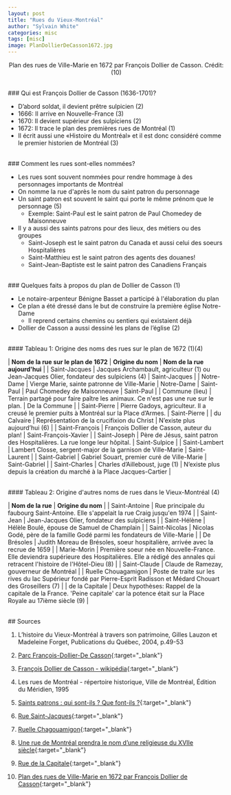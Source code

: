 ```yaml
---
layout: post
title: "Rues du Vieux-Montréal"
author: "Sylvain White"
categories: misc
tags: [misc]
image: PlanDollierDeCasson1672.jpg
---
```

<p style="text-align: center;">Plan des rues de Ville-Marie en 1672 par François Dollier de Casson. Crédit: (10)</p>

<br/>
### Qui est François Dollier de Casson (1636-1701)?

* D’abord soldat, il devient prêtre sulpicien (2)
* 1666: Il arrive en Nouvelle-France (3)
* 1670: Il devient supérieur des sulpiciens (2)
* 1672: Il trace le plan des premières rues de Montréal (1)
* Il écrit aussi une «Histoire du Montréal» et il est donc considéré comme le premier historien de Montréal (3)

<br/>
### Comment les rues sont-elles nommées?

* Les rues sont souvent nommées pour rendre hommage à des personnages importants de Montréal
* On nomme la rue d'après le nom du saint patron du personnage
* Un saint patron est souvent le saint qui porte le même prénom que le personnage (5)
    * Exemple: Saint-Paul est le saint patron de Paul Chomedey de Maisonneuve
* Il y a aussi des saints patrons pour des lieux, des métiers ou des groupes
    * Saint-Joseph est le saint patron du Canada et aussi celui des soeurs Hospitalières
    * Saint-Matthieu est le saint patron des agents des douanes!
    * Saint-Jean-Baptiste est le saint patron des Canadiens Français

<br/>
### Quelques faits à propos du plan de Dollier de Casson (1)

* Le notaire-arpenteur Bénigne Basset a participé à l'élaboration du plan
* Ce plan a été dressé dans le but de construire la première église Notre-Dame
    * Il reprend certains chemins ou sentiers qui existaient déjà
* Dollier de Casson a aussi dessiné les plans de l’église (2)

<br/>
#### Tableau 1: Origine des noms des rues sur le plan de 1672 (1)(4) 

| **Nom de la rue sur le plan de 1672**  | **Origine du nom** | **Nom de la rue aujourd'hui** |
| Saint-Jacques | Jacques Archambault, agriculteur (1) ou Jean-Jacques Olier, fondateur des sulpiciens (4) |  Saint-Jacques |
| Notre-Dame | Vierge Marie, sainte patronne de Ville-Marie | Notre-Dame
| Saint-Paul | Paul Chomedey de Maisonneuve | Saint-Paul |
| Commune (lieu) | Terrain partagé pour faire paître les animaux. Ce n'est pas une rue sur le plan. | De la Commune |
| Saint-Pierre | Pierre Gadoys, agriculteur. Il a creusé le premier puits à Montréal sur la Place d’Armes. | Saint-Pierre |
| du Calvaire | Représentation de la crucifixion du Christ | N’existe plus aujourd’hui (6) |
| Saint-François | François Dollier de Casson, auteur du plan! | Saint-François-Xavier |
| Saint-Joseph | Père de Jésus, saint patron des Hospitalières. La rue longe leur hôpital. | Saint-Sulpice |
| Saint-Lambert | Lambert Closse, sergent-major de la garnison de Ville-Marie | Saint-Laurent |
| Saint-Gabriel | Gabriel Souart, premier curé de Ville-Marie | Saint-Gabriel |
| Saint-Charles | Charles d’Ailleboust, juge (1) | N’existe plus depuis la création du marché à la Place Jacques-Cartier |

<br/>
#### Tableau 2: Origine d'autres noms de rues dans le Vieux-Montréal (4)

| **Nom de la rue** | **Origine du nom** |
| Saint-Antoine | Rue principale du faubourg Saint-Antoine. Elle s'appelait la rue Craig jusqu'en 1974 |
| Saint-Jean | Jean-Jacques Olier, fondateur des sulpiciens |
| Saint-Hélène | Hélèle Boulé, épouse de Samuel de Champlain |
| Saint-Nicolas | Nicolas Godé, père de la famille Godé parmi les fondateurs de Ville-Marie |
| De Brésoles | Judith Moreau de Brésoles, soeur hospitalière, arrivée avec la recrue de 1659 |
| Marie-Morin | Première soeur née en Nouvelle-France. Elle deviendra supérieure des Hospitalières. Elle a rédigé des annales qui retracent l'histoire de l'Hôtel-Dieu (8) |
| Saint-Claude | Claude de Ramezay, gouverneur de Montréal |
| Ruelle Chouagamigon | Poste de traite sur les rives du lac Supérieur fondé par Pierre-Esprit Radisson et Médard Chouart des Groseillers (7) |
| de la Capitale | Deux hypothèses: Rappel de la capitale de la France. 'Peine capitale' car la potence était sur la Place Royale au 17ième siècle (9) |

<br/>
## Sources

1. L’histoire du Vieux-Montréal à travers son patrimoine, Gilles Lauzon et Madeleine Forget, Publications du Québec, 2004, p.49-53

2. [Parc François-Dollier-De Casson](https://www.vieux.montreal.qc.ca/inventaire/fiches/fiche_rue.php?id=7014&sec=b){:target="_blank"}

3. [François Dollier de Casson - wikipédia](https://fr.wikipedia.org/wiki/Fran%C3%A7ois_Dollier_de_Casson){:target="_blank"}

4. Les rues de Montréal - répertoire historique, Ville de Montréal, Édition du Méridien, 1995

5. [Saints patrons : qui sont-ils ? Que font-ils ?](https://hozana.org/saints/saint-patron){:target="_blank"}

6. [Rue Saint-Jacques](https://toponymie.gouv.qc.ca/ct/ToposWeb/Fiche.aspx?no_seq=214783){:target="_blank"}

7. [Ruelle Chagouamigon](https://www.vieux.montreal.qc.ca/inventaire/fiches/fiche_rue.php?id=5&sec=i){:target="_blank"}

8. [Une rue de Montréal prendra le nom d’une religieuse du XVIIe siècle](https://presence-info.ca/article/societe/une-rue-de-montreal-prendra-le-nom-d-une-religieuse-du-xviie-siecle/){:target="_blank"}

9. [Rue de la Capitale](https://toponymie.gouv.qc.ca/ct/ToposWeb/Fiche.aspx?no_seq=213305){:target="_blank"}

10. [Plan des rues de Ville-Marie en 1672 par François Dollier de Casson](https://en.wikipedia.org/wiki/File:DollierRuesMontreal.jpg){:target="_blank"}
